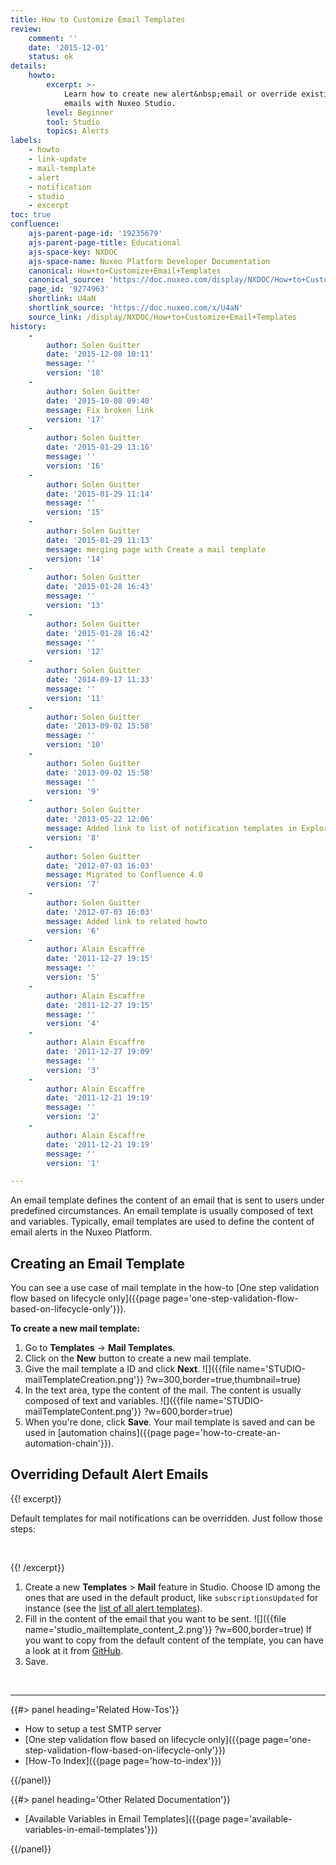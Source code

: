 ```yaml
---
title: How to Customize Email Templates
review:
    comment: ''
    date: '2015-12-01'
    status: ok
details:
    howto:
        excerpt: >-
            Learn how to create new alert&nbsp;email or override existing alert
            emails with Nuxeo Studio.
        level: Beginner
        tool: Studio
        topics: Alerts
labels:
    - howto
    - link-update
    - mail-template
    - alert
    - notification
    - studio
    - excerpt
toc: true
confluence:
    ajs-parent-page-id: '19235679'
    ajs-parent-page-title: Educational
    ajs-space-key: NXDOC
    ajs-space-name: Nuxeo Platform Developer Documentation
    canonical: How+to+Customize+Email+Templates
    canonical_source: 'https://doc.nuxeo.com/display/NXDOC/How+to+Customize+Email+Templates'
    page_id: '9274963'
    shortlink: U4aN
    shortlink_source: 'https://doc.nuxeo.com/x/U4aN'
    source_link: /display/NXDOC/How+to+Customize+Email+Templates
history:
    - 
        author: Solen Guitter
        date: '2015-12-08 10:11'
        message: ''
        version: '18'
    - 
        author: Solen Guitter
        date: '2015-10-08 09:40'
        message: Fix broken link
        version: '17'
    - 
        author: Solen Guitter
        date: '2015-01-29 13:16'
        message: ''
        version: '16'
    - 
        author: Solen Guitter
        date: '2015-01-29 11:14'
        message: ''
        version: '15'
    - 
        author: Solen Guitter
        date: '2015-01-29 11:13'
        message: merging page with Create a mail template
        version: '14'
    - 
        author: Solen Guitter
        date: '2015-01-28 16:43'
        message: ''
        version: '13'
    - 
        author: Solen Guitter
        date: '2015-01-28 16:42'
        message: ''
        version: '12'
    - 
        author: Solen Guitter
        date: '2014-09-17 11:33'
        message: ''
        version: '11'
    - 
        author: Solen Guitter
        date: '2013-09-02 15:58'
        message: ''
        version: '10'
    - 
        author: Solen Guitter
        date: '2013-09-02 15:58'
        message: ''
        version: '9'
    - 
        author: Solen Guitter
        date: '2013-05-22 12:06'
        message: Added link to list of notification templates in Explorer
        version: '8'
    - 
        author: Solen Guitter
        date: '2012-07-03 16:03'
        message: Migrated to Confluence 4.0
        version: '7'
    - 
        author: Solen Guitter
        date: '2012-07-03 16:03'
        message: Added link to related howto
        version: '6'
    - 
        author: Alain Escaffre
        date: '2011-12-27 19:15'
        message: ''
        version: '5'
    - 
        author: Alain Escaffre
        date: '2011-12-27 19:15'
        message: ''
        version: '4'
    - 
        author: Alain Escaffre
        date: '2011-12-27 19:09'
        message: ''
        version: '3'
    - 
        author: Alain Escaffre
        date: '2011-12-21 19:19'
        message: ''
        version: '2'
    - 
        author: Alain Escaffre
        date: '2011-12-21 19:19'
        message: ''
        version: '1'

---
```

An email template defines the content of an email that is sent to users under predefined circumstances. An email template is usually composed of text and variables. Typically, email templates are used to define the content of email alerts in the Nuxeo Platform.

## Creating an Email Template

You can see a use case of mail template in the how-to [One step validation flow based on lifecycle only]({{page page='one-step-validation-flow-based-on-lifecycle-only'}}).

**To create a new mail template:**

1.  Go to **Templates** -> **Mail Templates**.
2.  Click on the **New** button to create a new mail template.
3.  Give the mail template a ID and click **Next**.
    ![]({{file name='STUDIO-mailTemplateCreation.png'}} ?w=300,border=true,thumbnail=true)
4.  In the text area, type the content of the mail. The content is usually composed of text and variables.
    ![]({{file name='STUDIO-mailTemplateContent.png'}} ?w=600,border=true)
5.  When you're done, click **Save**.
    Your mail template is saved and can be used in [automation chains]({{page page='how-to-create-an-automation-chain'}}).

## Overriding Default Alert Emails

{{! excerpt}}

Default templates for mail notifications can be overridden. Just follow those steps:

&nbsp;

{{! /excerpt}}

1.  Create a new **Templates** > **Mail** feature in Studio. Choose ID among the ones that are used in the default product, like `subscriptionsUpdated` for instance (see the [list of all alert templates](http://explorer.nuxeo.org/nuxeo/site/distribution/current/viewContribution/org.nuxeo.ecm.platform.notification.service.NotificationContrib--templates)).
2.  Fill in the content of the email that you want to be sent.
    ![]({{file name='studio_mailtemplate_content_2.png'}} ?w=600,border=true)
    If you want to copy from the default content of the template, you can have a look at it from [GitHub](https://github.com/nuxeo/nuxeo-features/tree/master/nuxeo-platform-notification/nuxeo-platform-notification-core/src/main/resources/templates).
3.  Save.

&nbsp;

* * *

<div class="row" data-equalizer data-equalize-on="medium"><div class="column medium-6">{{#> panel heading='Related How-Tos'}}

*   How to setup a test SMTP server
*   [One step validation flow based on lifecycle only]({{page page='one-step-validation-flow-based-on-lifecycle-only'}})
*   [How-To Index]({{page page='how-to-index'}})

{{/panel}}</div><div class="column medium-6">{{#> panel heading='Other Related Documentation'}}

*   [Available Variables in Email Templates]({{page page='available-variables-in-email-templates'}})

{{/panel}}</div></div>